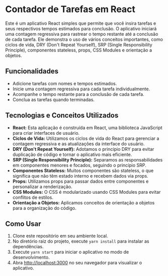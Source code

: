 # Contador de Tarefas em React

Este é um aplicativo React simples que permite que você insira tarefas e seus respectivos tempos estimados para conclusão. O aplicativo iniciará uma contagem regressiva para rastrear o tempo restante até a conclusão de cada tarefa. Ele demonstra o uso de vários conceitos importantes, como ciclos de vida, DRY (Don't Repeat Yourself), SRP (Single Responsibility Principle), componentes stateless, props, CSS Modules e orientação a objetos.

## Funcionalidades

- Adicione tarefas com nomes e tempos estimados.
- Inicie uma contagem regressiva para cada tarefa individualmente.
- Acompanhe o tempo restante para a conclusão de cada tarefa.
- Conclua as tarefas quando terminadas.

## Tecnologias e Conceitos Utilizados

- **React:** Esta aplicação é construída em React, uma biblioteca JavaScript para criar interfaces de usuário.
- **Ciclos de Vida:** Utilizamos os ciclos de vida do React para gerenciar a contagem regressiva e as atualizações da interface do usuário.
- **DRY (Don't Repeat Yourself):** Adotamos o princípio DRY para evitar duplicação de código e tornar o aplicativo mais eficiente.
- **SRP (Single Responsibility Principle):** Separamos as responsabilidades em componentes menores e focados, seguindo o princípio SRP.
- **Componentes Stateless:** Muitos componentes são stateless, o que significa que não têm estado interno e recebem dados via props.
- **Props:** Utilizamos props para passar dados entre componentes e personalizar a renderização.
- **CSS Modules:** O CSS é modularizado usando CSS Modules para evitar conflitos de estilos.
- **Orientação a Objetos:** Aplicamos conceitos de orientação a objetos para a organização do código.

## Como Usar

1. Clone este repositório em seu ambiente local.
2. No diretório raiz do projeto, execute `yarn install` para instalar as dependências.
3. Execute `yarn start` para iniciar o aplicativo no modo de desenvolvimento.
4. Abra [http://localhost:3000](http://localhost:3000) no seu navegador para visualizar o aplicativo.